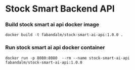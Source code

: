 # Stock Smart Backend API

### Build stock smart ai api docker image
``` 
docker build -t fabandalm/stock-smart-ai-api:1.0.0 .
```
### Run stock smart ai api docker container
```
docker run -p 8080:8080  --rm --name stock-smart-ai-api fabandalm/stock-smart-ai-api:1.0.0
```
